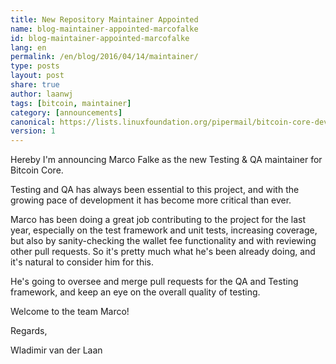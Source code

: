 ```yaml
---
title: New Repository Maintainer Appointed
name: blog-maintainer-appointed-marcofalke
id: blog-maintainer-appointed-marcofalke
lang: en
permalink: /en/blog/2016/04/14/maintainer/
type: posts
layout: post
share: true
author: laanwj
tags: [bitcoin, maintainer]
category: [announcements]
canonical: https://lists.linuxfoundation.org/pipermail/bitcoin-core-dev/2016-April/000003.html
version: 1
---
```

Hereby I'm announcing Marco Falke as the new Testing & QA maintainer for
Bitcoin Core.

Testing and QA has always been essential to this project, and with the growing
pace of development it has become more critical than ever.

Marco has been doing a great job contributing to the project for the last year,
especially on the test framework and unit tests, increasing coverage, but also
by sanity-checking the wallet fee functionality and with reviewing other pull
requests. So it's pretty much what he's been already doing, and it's natural to
consider him for this.

He's going to oversee and merge pull requests for the QA and Testing framework,
and keep an eye on the overall quality of testing.

Welcome to the team Marco!

Regards,

Wladimir van der Laan


